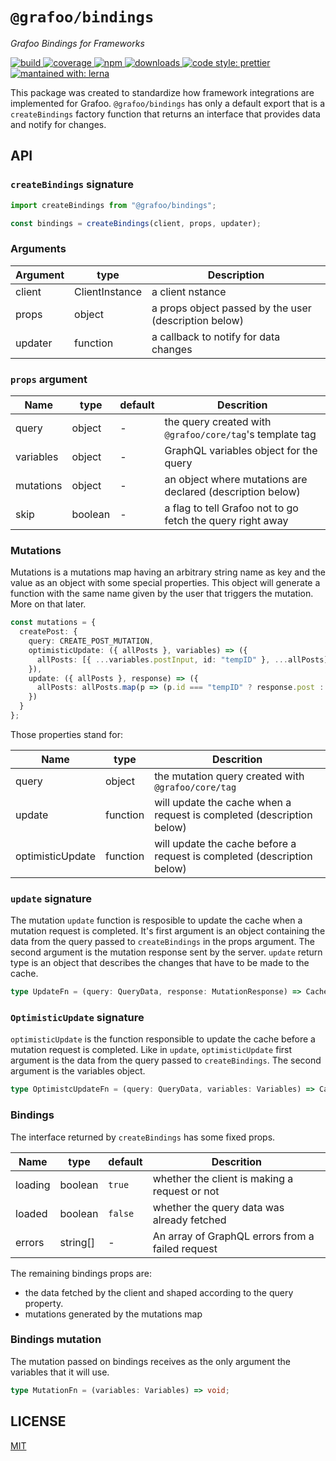# `@grafoo/bindings`

<p><i>Grafoo Bindings for Frameworks</i></p>

<p>
  <a href=https://circleci.com/gh/grafoojs/grafoo>
    <img
      src=https://img.shields.io/circleci/project/github/grafoojs/grafoo/master.svg?label=build
      alt=build
    />
  </a>
  <a href=https://codecov.io/github/grafoojs/grafoo>
    <img
      src=https://img.shields.io/codecov/c/github/grafoojs/grafoo/master.svg
      alt="coverage"
    />
  </a>
  <a href=https://github.com/grafoojs/grafoo>
    <img
      src=https://img.shields.io/npm/v/@grafoo/bindings.svg
      alt=npm
    >
  </a>
  <a href=https://github.com/grafoojs/grafoo>
    <img
      src=https://img.shields.io/npm/dm/@grafoo/bindings.svg
      alt=downloads
    >
  </a>
  <a href=https://prettier.io>
    <img
      src=https://img.shields.io/badge/code_style-prettier-ff69b4.svg
      alt="code style: prettier"
    />
  </a>
  <a href=https://lernajs.io>
    <img
      src=https://img.shields.io/badge/maintained%20with-lerna-cc00ff.svg
      alt="mantained with: lerna"
    />
  </a>
</p>

This package was created to standardize how framework integrations are implemented for Grafoo. `@grafoo/bindings` has only a default export that is a `createBindings` factory function that returns an interface that provides data and notify for changes.

## API

### `createBindings` signature

```ts
import createBindings from "@grafoo/bindings";

const bindings = createBindings(client, props, updater);
```

### Arguments

| Argument | type           | Description                                           |
| -------- | -------------- | ----------------------------------------------------- |
| client   | ClientInstance | a client nstance                                      |
| props    | object         | a props object passed by the user (description below) |
| updater  | function       | a callback to notify for data changes                 |

### `props` argument

| Name      | type    | default | Descrition                                                 |
| --------- | ------- | ------- | ---------------------------------------------------------- |
| query     | object  | -       | the query created with `@grafoo/core/tag`'s template tag   |
| variables | object  | -       | GraphQL variables object for the query                     |
| mutations | object  | -       | an object where mutations are declared (description below) |
| skip      | boolean | -       | a flag to tell Grafoo not to go fetch the query right away |

### Mutations

Mutations is a mutations map having an arbitrary string name as key and the value as an object with some special properties. This object will generate a function with the same name given by the user that triggers the mutation. More on that later.

```ts
const mutations = {
  createPost: {
    query: CREATE_POST_MUTATION,
    optimisticUpdate: ({ allPosts }, variables) => ({
      allPosts: [{ ...variables.postInput, id: "tempID" }, ...allPosts]
    }),
    update: ({ allPosts }, response) => ({
      allPosts: allPosts.map(p => (p.id === "tempID" ? response.post : p))
    })
  }
};
```

Those properties stand for:

| Name             | type     | Descrition                                                              |
| ---------------- | -------- | ----------------------------------------------------------------------- |
| query            | object   | the mutation query created with `@grafoo/core/tag`                      |
| update           | function | will update the cache when a request is completed (description below)   |
| optimisticUpdate | function | will update the cache before a request is completed (description below) |

### `update` signature

The mutation `update` function is resposible to update the cache when a mutation request is completed. It's first argument is an object containing the data from the query passed to `createBindings` in the props argument. The second argument is the mutation response sent by the server. `update` return type is an object that describes the changes that have to be made to the cache.

```ts
type UpdateFn = (query: QueryData, response: MutationResponse) => CacheUpdate;
```

### `OptimisticUpdate` signature

`optimisticUpdate` is the function responsible to update the cache before a mutation request is completed. Like in `update`, `optimisticUpdate` first argument is the data from the query passed to `createBindings`. The second argument is the variables object.

```ts
type OptimistcUpdateFn = (query: QueryData, variables: Variables) => CacheUpdate;
```

### Bindings

The interface returned by `createBindings` has some fixed props.

| Name    | type     | default | Descrition                                       |
| ------- | -------- | ------- | ------------------------------------------------ |
| loading | boolean  | `true`  | whether the client is making a request or not    |
| loaded  | boolean  | `false` | whether the query data was already fetched       |
| errors  | string[] | -       | An array of GraphQL errors from a failed request |

The remaining bindings props are:

- the data fetched by the client and shaped according to the query property.
- mutations generated by the mutations map

### Bindings mutation

The mutation passed on bindings receives as the only argument the variables that it will use.

```ts
type MutationFn = (variables: Variables) => void;
```

## LICENSE

[MIT](https://github.com/grafoojs/grafoo/blob/master/LICENSE)
